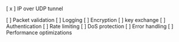 
[ x ] IP over UDP tunnel

[ ] Packet validation
[ ] Logging
[ ] Encryption
[ ] key exchange
[ ] Authentication
[ ] Rate limiting
[ ] DoS protection
[ ] Error handling
[ ] Performance optimizations

